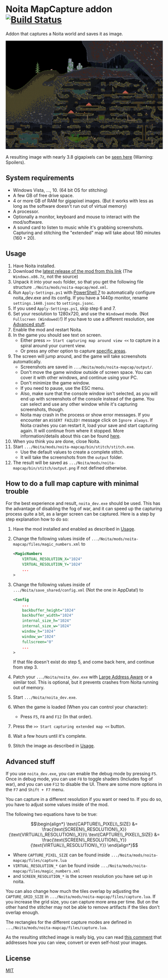 # Noita MapCapture addon [![Build Status](https://travis-ci.com/Dadido3/noita-mapcap.svg?branch=master)](https://travis-ci.com/Dadido3/noita-mapcap)

Addon that captures a Noita world and saves it as image.

![missing image](images/example2.png)

A resulting image with nearly 3.8 gigapixels can be [seen here](https://easyzoom.com/image/223556) (Warning: Spoilers).

## System requirements

- Windows Vista, ..., 10. (64 bit OS for stitching)
- A few GB of free drive space.
- 4 or more GB of RAM for gigapixel images. (But it works with less as long as the software doesn't run out of virtual memory)
- A processor.
- Optionally a monitor, keyboard and mouse to interact with the mod/software.
- A sound card to listen to music while it's grabbing screenshots.
  Capturing and stitching the "extended" map will take about 180 minutes (160 + 20).

## Usage

1. Have Noita installed.
2. Download the [latest release of the mod from this link](https://github.com/Dadido3/noita-mapcap/releases/latest) (The `Windows.x86.7z`, not the source)
3. Unpack it into your `mods` folder, so that you get the following file structure `./Noita/mods/noita-mapcap/mod.xml`.
4. Run `Apply-Settings.ps1` with [PowerShell 7](https://docs.microsoft.com/en-us/powershell/scripting/install/installing-powershell-on-windows?view=powershell-7.2) to automatically configure noita_dev.exe and its config. If you have a 1440p monitor, rename `settings.1440.jsonc` to `settings.jsonc`.
5. If you used `Apply-Settings.ps1`, skip step 6 and 7.
6. Set your resolution to 1280x720, and use the `Windowed` mode. (Not `Fullscreen (Windowed)`!) If you have to use a different resolution, see [Advanced stuff](#advanced-stuff).
7. Enable the mod and restart Noita.
8. In the game you should see text on screen.
    - Either press `>> Start capturing map around view <<` to capture in a spiral around your current view.
    - Or press any other option to capture [specific areas](AREAS.md).
9. The screen will jump around, and the game will take screenshots automatically.
    - Screenshots are saved in `.../Noita/mods/noita-mapcap/output/`.
    - Don't move the game window outside of screen space. You can cover it with other windows, and continue using your PC.
    - Don't minimize the game window.
    - If you need to pause, use the ESC menu.
    - Also, make sure that the console window isn't selected, as you will end up with screenshots of the console instead of the game. You can select and use any other window while it's capturing screenshots, though.
    - Noita may crash in the process or show error messages. If you encounter an `ASSERT FAILED!` message click on `Ignore always`. If Noita crashes you can restart it, load your save and start capturing again. It will continue from where it stopped. More information/details about this can be found [here](https://github.com/Dadido3/noita-mapcap/issues/7#issuecomment-723571110).
10. When you think you are done, close Noita.
11. Start `.../Noita/mods/noita-mapcap/bin/stitch/stitch.exe`.
    - Use the default values to create a complete stitch.
    - It will take the screenshots from the `output` folder.
12. The result will be saved as `.../Noita/mods/noita-mapcap/bin/stitch/output.png` if not defined otherwise.

## How to do a full map capture with minimal trouble

For the best experience and result, `noita_dev.exe` should be used.
This has the advantage of disabling the fog of war, and it can speed up the capturing process quite a bit, as a larger screen can be captured.
Here is a step by step explanation how to do so:

1. Have the mod installed and enabled as described in [Usage](#usage).

2. Change the following values inside of `.../Noita/mods/noita-mapcap/files/magic_numbers.xml` to

    ``` xml
    <MagicNumbers
        VIRTUAL_RESOLUTION_X="1024"
        VIRTUAL_RESOLUTION_Y="1024"
        ...
    >
    ```

3. Change the following values inside of `.../Noita/save_shared/config.xml` (Not the one in AppData!) to

    ``` xml
    <Config
        ...
        backbuffer_height="1024"
        backbuffer_width="1024"
        internal_size_h="1024"
        internal_size_w="1024"
        window_h="1024"
        window_w="1024"
        fullscreen="0"
        ...
    >
    ```

    If that file doesn't exist do step 5, and come back here, and continue from step 3.

4. Patch your `.../Noita/noita_dev.exe` with [Large Address Aware](https://www.techpowerup.com/forums/threads/large-address-aware.112556/) or a similar tool.
    This is optional, but it prevents crashes from Noita running out of memory.

5. Start `.../Noita/noita_dev.exe`.

6. When the game is loaded (When you can control your character):
    - Press `F5`, `F8` and `F12` (In that order).

7. Press the `>> Start capturing extended map <<` button.

8. Wait a few hours until it's complete.

9. Stitch the image as described in [Usage](#usage).

## Advanced stuff

If you use `noita_dev.exe`, you can enable the debug mode by pressing `F5`. Once in debug mode, you can use `F8` to toggle shaders (Includes fog of war), and you can use `F12` to disable the UI. There are some more options in the `F7` and `Shift + F7` menu.

You can capture in a different resolution if you want or need to. If you do so, you have to adjust some values inside of the mod.

The following two equations have to be true:

$$\begin{align*}
\text{CAPTURE\\_PIXEL\\_SIZE} &= \frac{\text{SCREEN\\_RESOLUTION\\_X}}{\text{VIRTUAL\\_RESOLUTION\\_X}}\\
\text{CAPTURE\\_PIXEL\\_SIZE} &= \frac{\text{SCREEN\\_RESOLUTION\\_Y}}{\text{VIRTUAL\\_RESOLUTION\\_Y}}
\end{align*}$$

- Where `CAPTURE_PIXEL_SIZE` can be found inside `.../Noita/mods/noita-mapcap/files/capture.lua`
- `VIRTUAL_RESOLUTION_*` can be found inside `.../Noita/mods/noita-mapcap/files/magic_numbers.xml`
- and `SCREEN_RESOLUTION_*` is the screen resolution you have set up in noita.

You can also change how much the tiles overlap by adjusting the `CAPTURE_GRID_SIZE` in `.../Noita/mods/noita-mapcap/files/capture.lua`. If you increase the grid size, you can capture more area per time. But on the other hand the stitcher may not be able to remove artifacts if the tiles don't overlap enough.

The rectangles for the different capture modes are defined in `.../Noita/mods/noita-mapcap/files/capture.lua`.

As the resulting stitched image is really big, you can read [this comment](https://github.com/Dadido3/noita-mapcap/issues/7#issuecomment-723591552) that addresses how you can view, convert or even self-host your images.

## License

[MIT](LICENSE)
